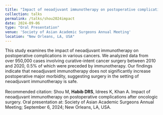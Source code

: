 ```yaml
---	
title: "Impact of neoadjuvant immunotherapy on postoperative complications after oncologic surgery"	
collection: talks	
permalink: /talks/shou2024impact
date: 2024-09-06
type: "Oral Presentation"
venue: 'Society of Asian Academic Surgeons Annual Meeting'
location: "New Orleans, LA, USA"
---	
```

This study examines the impact of neoadjuvant immunotherapy on postoperative complications in various cancers. We analyzed data from over 950,000 cases involving curative-intent cancer surgery between 2010 and 2020, 0.5% of which were preceded by immunotherapy. Our findings indicate that neoadjuvant immunotherapy does not significantly increase postoperative major morbidity, suggesting surgery in the setting of neoadjuvant immunotherapy is safe.
<br><br>
Recommended citation: Shou M, **Habib DRS**, Idrees K, Khan A. Impact of neoadjuvant immunotherapy on postoperative complications after oncologic surgery. Oral presentation at: Society of Asian Academic Surgeons Annual Meeting; September 6, 2024; New Orleans, LA, USA.
<br><br>


